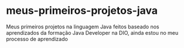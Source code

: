 # meus-primeiros-projetos-java
Meus primeiros projetos na linguagem Java feitos baseado nos aprendizados da formação Java Developer na DIO, ainda estou no meu processo de aprendizado


